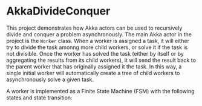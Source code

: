 # AkkaDivideConquer

This project demonstrates how Akka actors can be used to recursively divide and conquer a problem asynchronously. The main Akka actor in the project is the `Worker` class. When a worker is assigned a task, it will either try to divide the task amonng more child workers, or solve it if the task is not divisible. Once the worker has solved the task (either by itself or by aggregating the results from its child workers), it will send the result back to the parent worker that has originally assigned it the task. In this way, a single initial worker will automatically create a tree of child workers to asynchronously solve a given task.

A worker is implemented as a Finite State Machine (FSM) with the following states and state transition:

